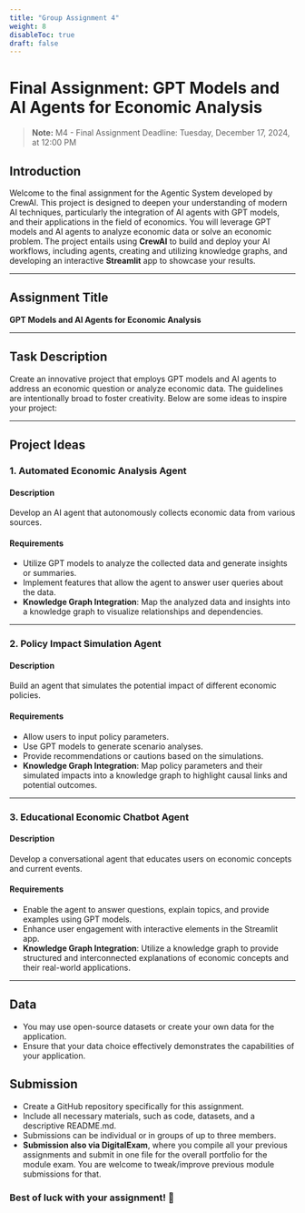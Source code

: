 ```yaml
---
title: "Group Assignment 4"
weight: 8
disableToc: true
draft: false
---
```


# Final Assignment: GPT Models and AI Agents for Economic Analysis
> **Note:** M4 - Final Assignment Deadline: Tuesday, December 17, 2024, at 12:00 PM


## Introduction
Welcome to the final assignment for the Agentic System developed by CrewAI. This project is designed to deepen your understanding of modern AI techniques, particularly the integration of AI agents with GPT models, and their applications in the field of economics. You will leverage GPT models and AI agents to analyze economic data or solve an economic problem. The project entails using **CrewAI** to build and deploy your AI workflows, including agents, creating and utilizing knowledge graphs, and developing an interactive **Streamlit** app to showcase your results.

---

## Assignment Title
**GPT Models and AI Agents for Economic Analysis**

---

## Task Description
Create an innovative project that employs GPT models and AI agents to address an economic question or analyze economic data. The guidelines are intentionally broad to foster creativity. Below are some ideas to inspire your project:

---

## Project Ideas

### **1. Automated Economic Analysis Agent**
#### **Description**  
Develop an AI agent that autonomously collects economic data from various sources.

#### **Requirements**  
- Utilize GPT models to analyze the collected data and generate insights or summaries.  
- Implement features that allow the agent to answer user queries about the data.  
- **Knowledge Graph Integration**: Map the analyzed data and insights into a knowledge graph to visualize relationships and dependencies.  

---

### **2. Policy Impact Simulation Agent**
#### **Description**  
Build an agent that simulates the potential impact of different economic policies.

#### **Requirements**  
- Allow users to input policy parameters.  
- Use GPT models to generate scenario analyses.  
- Provide recommendations or cautions based on the simulations.  
- **Knowledge Graph Integration**: Map policy parameters and their simulated impacts into a knowledge graph to highlight causal links and potential outcomes.  
 
---

### **3. Educational Economic Chatbot Agent**
#### **Description**  
Develop a conversational agent that educates users on economic concepts and current events.

#### **Requirements**  
- Enable the agent to answer questions, explain topics, and provide examples using GPT models.  
- Enhance user engagement with interactive elements in the Streamlit app.  
- **Knowledge Graph Integration**: Utilize a knowledge graph to provide structured and interconnected explanations of economic concepts and their real-world applications.  

---

## Data

- You may use open-source datasets or create your own data for the application.
- Ensure that your data choice effectively demonstrates the capabilities of your application.

## Submission

- Create a GitHub repository specifically for this assignment.
- Include all necessary materials, such as code, datasets, and a descriptive README.md.
- Submissions can be individual or in groups of up to three members.
- **Submission also via DigitalExam**, where you compile all your previous assignments and submit in one file for the overall portfolio for the module exam. You are welcome to tweak/improve previous module submissions for that.

### Best of luck with your assignment! 🚀
